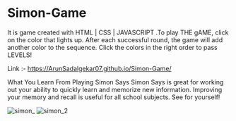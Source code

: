 # Simon-Game
It is game created with  HTML | CSS | JAVASCRIPT .To play THE gAME, click on the color that lights up. After each successful round, the game will add another color to the sequence. Click the colors in the right order to pass LEVELS! 

Link :- https://ArunSadalgekar07.github.io/Simon-Game/

What You Learn From Playing Simon Says
Simon Says is great for working out your ability to quickly learn and memorize new information. Improving your memory and recall is useful for all school subjects. See for yourself!

![simon_](https://user-images.githubusercontent.com/108878412/207782688-033d35b8-c3f5-48b1-b747-7498080cf6d8.PNG)
![simon_2](https://user-images.githubusercontent.com/108878412/207782694-15aae60e-474f-43b3-8701-351bd363fb49.PNG)
